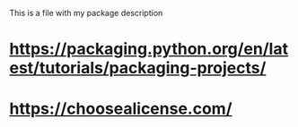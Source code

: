 This is a file with my package description

# https://packaging.python.org/en/latest/tutorials/packaging-projects/

# https://choosealicense.com/
